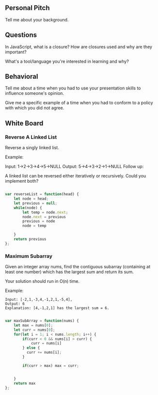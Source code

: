 ## Personal Pitch

Tell me about your background.

## Questions

In JavaScript, what is a closure? How are closures used and why are they important?

What's a tool/language you're interested in learning and why?

## Behavioral

Tell me about a time when you had to use your presentation skills to influence someone's opinion.

Give me a specific example of a time when you had to conform to a policy with which you did not agree.

## White Board

### Reverse A Linked List
Reverse a singly linked list.

Example:

Input: 1->2->3->4->5->NULL
Output: 5->4->3->2->1->NULL
Follow up:

A linked list can be reversed either iteratively or recursively. Could you implement both?

```js

var reverseList = function(head) {
    let node = head;
    let previous = null;
    while(node) {
        let temp = node.next;
        node.next = previous
        previous = node
        node = temp  

    }
    return previous
};

```

### Maximum Subarray

Given an integer array nums, find the contiguous subarray (containing at least one number) which has the largest sum and return its sum.

Your solution should run in O(n) time.

Example:
```
Input: [-2,1,-3,4,-1,2,1,-5,4],
Output: 6
Explanation: [4,-1,2,1] has the largest sum = 6.

```

```js

var maxSubArray = function(nums) {
    let max = nums[0];
    let curr = nums[0];
    for(let i = 1; i < nums.length; i++) {
        if(curr < 0 && nums[i] > curr) {
            curr = nums[i]
        } else {
          curr += nums[i];
        }

        if(curr > max) max = curr;


    }
    return max
};

```
